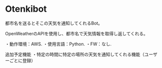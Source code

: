 # Otenkibot

都市名を送るとそこの天気を通知してくれるBot。

OpenWeatherのAPIを使用し、都市名で天気情報を取得し返してくれる。

・動作環境：AWS. 
・使用言語：Python. 
・FW：なし. 

追加予定機能
・特定の時間に特定の場所の天気を通知してくれる機能（ユーザーごとに登録）
